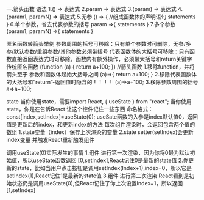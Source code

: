 一.箭头函数
语法
1.() => 表达式
2.param => 表达式
3.(param) => 表达式
4.(param1, paramN) => 表达式
5.无参
() => {
    //组成函数体的声明语句
   statements
}
6.单个参数，省去代表参数的括号
param =>{
   statements
}
7.多个参数
(param1, paramN) =>{
   statements
}

匿名函数转箭头举例
参数周围的括号可移除：只有单个参数时可删除，无参/多参/默认参数/重组参数/其他参数必须带括号
代表函数体的大括号可移除：只有函数直接返回表达式时可移除。函数内有额外操作，必须带大括号和return关键字
传统匿名函数
(function (a) {
    return a+100;
}) 
//箭头函数
1.移除function，并将箭头至于 参数和函数体起始大括号之间
(a)=>{
    return a+100;
}
2.移除代表函数体的大括号和“return”-返回值时隐含的！！！！
(a)=>a+100;
3.移除参数周围的括号
a=>a+100;

state
当你使用state，需要import React, { useState } from "react";
当你使用state，你是在告诉React 让这个控件记住一些东西
命名格式： const[index,setIndex]=useState(0);
useSate函数的入参是index默认值0，返回值是更新后的index，和更新index的方法
每次组件渲染时，会返回包含两个值的数组
1.state变量（index）保存上次渲染的变量
2.state setter(setIndex)会更新index变量 并触发React重新触发组件

调用useState(0)实际发生的事情
1.组件 进行第一次渲染，因为你将0最为默认初始值，所以useState函数返回 [0,setIndex],React记住0是最新的state值
2.你更新的state，比如当用户点击按钮是调用setIndex(Index+1),index=0，所以它是setIndex(1),React记住1是最新的state值
3.组件 进行第二次渲染 React看到是初始状态仍是调用useState(0),但React记住了你上次设置Index=1，所以返回[1,setIndex]